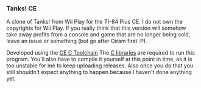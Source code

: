 ### Tanks! CE

A clone of Tanks! from Wii Play for the TI-84 Plus CE.
I do not own the copyrights for Wii Play.
If you really think that this version will somehow take away profits from a console and game that are no longer being sold, leave an issue or something (but go after Oiram first :P).

Developed using the [CE C Toolchain](https://github.com/CE-Programming/toolchain)
The [C libraries](https://github.com/CE-Programming/libraries/releases/latest) are required to run this program. 
You'll also have to compile it yourself at this point in time, as it is too unstable for me to keep uploading releases.
Also once you do that you still shouldn't expect anything to happen because I haven't done anything yet.
